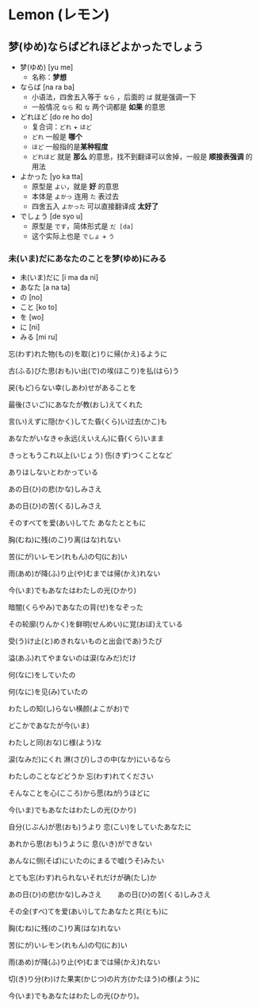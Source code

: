 # Lemon (レモン)

## 梦(ゆめ)ならばどれほどよかったでしょう

* 梦(ゆめ) [yu me]
  * 名称：**梦想**
* ならば [na ra ba]
  * 小语法，四舍五入等于  `なら` ，后面的 `ば` 就是强调一下
  * 一般情况 `なら` 和 `な` 两个词都是  **如果** 的意思
* どれほど [do re ho do]
  * 复合词：`どれ` + `ほど`
  * `どれ` 一般是 **哪个**
  * `ほど` 一般指的是**某种程度**
  * `どれほど` 就是 **那么** 的意思，找不到翻译可以舍掉，一般是 **顺接表强调** 的用法
* よかった [yo ka tta]
  * 原型是 `よい`，就是 **好** 的意思
  * 本体是 `よかっ` 连用 `た` 表过去
  * 四舍五入 `よかった` 可以直接翻译成 **太好了**
* でしょう [de syo u]
  * 原型是 `です`，简体形式是 `だ [da]`
  * 这个实际上也是 `でしょ` + `う`

### 未(いま)だにあなたのことを梦(ゆめ)にみる

* 未(いま)だに [i ma da ni]
* あなた [a na ta]
* の [no]
* こと [ko to]
* を [wo]
* に [ni]
* みる [mi ru]

忘(わす)れた物(もの)を取(と)りに帰(かえ)るように

古(ふる)びた思(おも)い出(で)の埃(ほこり)を払(はら)う

戻(もど)らない幸(しあわ)せがあることを

最後(さいご)にあなたが教(おし)えてくれた

言(い)えずに隠(かく)してた昏(くら)い过去(かこ)も

あなたがいなきゃ永远(えいえん)に昏(くら)いまま

きっともうこれ以上(いじょう) 伤(きず)つくことなど

ありはしないとわかっている

あの日(ひ)の悲(かな)しみさえ

あの日(ひ)の苦(くる)しみさえ

そのすべてを爱(あい)してた あなたとともに

胸(むね)に残(のこ)り离(はな)れない

苦(にが)いレモン(れもん)の匂(にお)い

雨(あめ)が降(ふ)り止(や)むまでは帰(かえ)れない

今(いま)でもあなたはわたしの光(ひかり)

暗闇(くらやみ)であなたの背(せ)をなぞった

その轮廓(りんかく)を鲜明(せんめい)に覚(おぼ)えている

受(う)け止(と)めきれないものと出会(であ)うたび

溢(あふ)れてやまないのは涙(なみだ)だけ

何(なに)をしていたの

何(なに)を见(み)ていたの

わたしの知(し)らない横颜(よこがお)で

どこかであなたが今(いま)

わたしと同(おな)じ様(よう)な

涙(なみだ)にくれ 淋(さび)しさの中(なか)にいるなら

わたしのことなどどうか 忘(わす)れてください

そんなことを心(こころ)から愿(ねが)うほどに

今(いま)でもあなたはわたしの光(ひかり)

自分(じぶん)が思(おも)うより 恋(こい)をしていたあなたに

あれから思(おも)うように 息(いき)ができない

あんなに侧(そば)にいたのにまるで嘘(うそ)みたい

とても忘(わす)れられないそれだけが确(たし)か

あの日(ひ)の悲(かな)しみさえ
　　あの日(ひ)の苦(くる)しみさえ

その全(すべ)てを爱(あい)してたあなたと共(とも)に

胸(むね)に残(のこ)り离(はな)れない

苦(にが)いレモン(れもん)の匂(にお)い

雨(あめ)が降(ふ)り止(や)むまでは帰(かえ)れない

切(き)り分(わ)けた果実(かじつ)の片方(かたほう)の様(よう)に

今(いま)でもあなたはわたしの光(ひかり)。